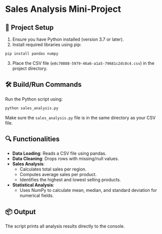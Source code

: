 # Sales Analysis Mini-Project

## 📁 Project Setup

1. Ensure you have Python installed (version 3.7 or later).
2. Install required libraries using pip:

```bash
pip install pandas numpy
```

3. Place the CSV file (`e8c70888-5979-46a6-a1a5-79681c2dc8c4.csv`) in the project directory.

## 🛠️ Build/Run Commands

Run the Python script using:

```bash
python sales_analysis.py
```

Make sure the `sales_analysis.py` file is in the same directory as your CSV file.

## 🔍 Functionalities

- **Data Loading**: Reads a CSV file using pandas.
- **Data Cleaning**: Drops rows with missing/null values.
- **Sales Analysis**:
  - Calculates total sales per region.
  - Computes average sales per product.
  - Identifies the highest and lowest selling products.
- **Statistical Analysis**:
  - Uses NumPy to calculate mean, median, and standard deviation for numerical fields.

## 📦 Output

The script prints all analysis results directly to the console.

